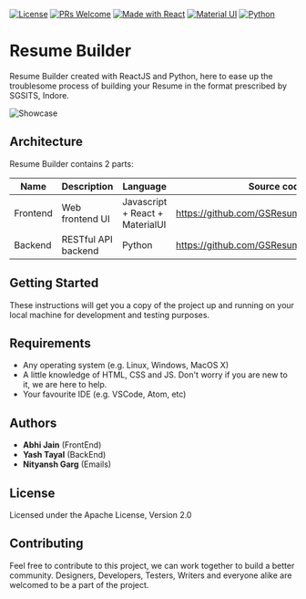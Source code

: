 [![License](https://img.shields.io/badge/license-Apache%202.0-green.svg)](https://github.com/devabhixda/ResumeBuilder/blob/master/LICENSE)
[![PRs Welcome](https://img.shields.io/badge/PRs-welcome-brightgreen.svg?style=flat-square)](https://github.com/devabhixda/ResumeBuilder/pulls)
[![Made with React](https://img.shields.io/badge/Made_with-React-blue.svg)](https://reactjs.org/)
[![Material UI](https://img.shields.io/badge/Material-UI-blue.svg)](https://material-ui.com/)
[![Python](https://img.shields.io/badge/python-v3.7-blue)](https://www.python.org/)

# Resume Builder

Resume Builder created with ReactJS and Python, here to ease up the troublesome process of building your Resume in the format prescribed by SGSITS, Indore.

![Showcase](https://cdn.dribbble.com/users/4245746/screenshots/13906048/media/94884b08592b2e7e611d8f37f17eb61f.png)

## Architecture

Resume Builder contains 2 parts:

Name | Description | Language | Source code
----|------|----|----
Frontend | Web frontend UI | Javascript + React + MaterialUI | https://github.com/GSResumeBuilder/FrontEnd
Backend | RESTful API backend | Python | https://github.com/GSResumeBuilder/BackEnd

## Getting Started

These instructions will get you a copy of the project up and running on your local machine for development and testing purposes.

## Requirements 
* Any operating system (e.g. Linux, Windows, MacOS X)
* A little knowledge of HTML, CSS and JS. Don't worry if you are new to it, we are here to help.
* Your favourite IDE (e.g. VSCode, Atom, etc)


## Authors
 
* **Abhi Jain** (FrontEnd)
* **Yash Tayal** (BackEnd)
* **Nityansh Garg** (Emails)

## License

Licensed under the Apache License, Version 2.0

## Contributing
Feel free to contribute to this project, we can work together to build a better community. Designers, Developers, Testers, Writers and everyone alike are welcomed to be a part of the project.
